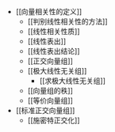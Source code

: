 ---
---

- [[向量相关性的定义]]
	- [[判别线性相关性的方法]]
	- [[线性相关性质]]
	- [[线性表出]]
	- [[线性表出结论]]
	- [[正交向量组]]
	- [[极大线性无关组]]
		- [[求极大线性无关组]]
	- [[向量组的秩]]
	- [[等价向量组]]
- [[标准正交向量组]]
	- [[施密特正交化]]
